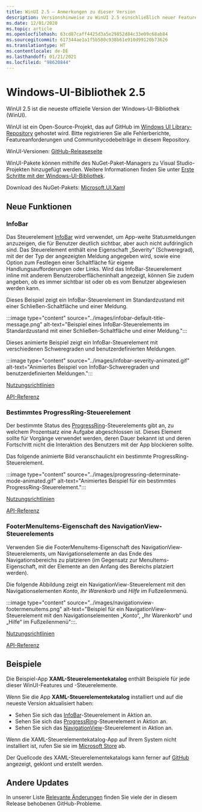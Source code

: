 ```yaml
---
title: WinUI 2.5 – Anmerkungen zu dieser Version
description: Versionshinweise zu WinUI 2.5 einschließlich neuer Features und Bugfixes.
ms.date: 12/01/2020
ms.topic: article
ms.openlocfilehash: 63cd87caff4425d3a5e29852d84c33e09c68ab84
ms.sourcegitcommit: 617344ae1a1f5b580c938b61e910d99120b73626
ms.translationtype: HT
ms.contentlocale: de-DE
ms.lasthandoff: 01/21/2021
ms.locfileid: "98620844"
---
```

# <a name="windows-ui-library-25"></a>Windows-UI-Bibliothek 2.5

WinUI 2.5 ist die neueste offizielle Version der Windows-UI-Bibliothek (WinUI).

WinUI ist ein Open-Source-Projekt, das auf GitHub im [Windows UI Library-Repository](https://aka.ms/winui) gehostet wird. Bitte registrieren Sie alle Fehlerberichte, Featureanforderungen und Communitycodebeiträge in diesem Repository.

WinUI-Versionen: [GitHub-Releaseseite](https://github.com/microsoft/microsoft-ui-xaml/releases)

WinUI-Pakete können mithilfe des NuGet-Paket-Managers zu Visual Studio-Projekten hinzugefügt werden. Weitere Informationen finden Sie unter [Erste Schritte mit der Windows-UI-Bibliothek](../getting-started.md).

Download des NuGet-Pakets: [Microsoft.UI.Xaml](https://www.nuget.org/packages/Microsoft.UI.Xaml)

## <a name="new-features"></a>Neue Funktionen

### <a name="infobar"></a>InfoBar

Das Steuerelement [InfoBar](/windows/uwp/design/controls-and-patterns/infobar) wird verwendet, um App-weite Statusmeldungen anzuzeigen, die für Benutzer deutlich sichtbar, aber auch nicht aufdringlich sind. Das Steuerelement enthält eine Eigenschaft „Severity“ (Schweregrad), mit der der Typ der angezeigten Meldung angegeben wird, sowie eine Option zum Festlegen einer Schaltfläche für eigene Handlungsaufforderungen oder Links. Wird das InfoBar-Steuerelement inline mit anderem Benutzeroberflächeninhalt angezeigt, können Sie zudem angeben, ob es immer sichtbar ist oder ob es vom Benutzer abgewiesen werden kann.

Dieses Beispiel zeigt ein InfoBar-Steuerelement im Standardzustand mit einer Schließen-Schaltfläche und einer Meldung.

:::image type="content" source="../images/infobar-default-title-message.png" alt-text="Beispiel eines InfoBar-Steuerelements im Standardzustand mit einer Schließen-Schaltfläche und einer Meldung.":::

Dieses animierte Beispiel zeigt ein InfoBar-Steuerelement mit verschiedenen Schweregraden und benutzerdefinierten Meldungen.

:::image type="content" source="../images/infobar-severity-animated.gif" alt-text="Animiertes Beispiel von InfoBar-Schweregraden und benutzerdefinierten Meldungen.":::

[Nutzungsrichtlinien](/windows/uwp/design/controls-and-patterns/infobar)

[API-Referenz](/windows/winui/api/microsoft.ui.xaml.controls.infobar)

### <a name="determinate-progressring"></a>Bestimmtes ProgressRing-Steuerelement

Der bestimmte Status des [ProgressRing](/windows/uwp/design/controls-and-patterns/progress-controls)-Steuerelements gibt an, zu welchem Prozentsatz eine Aufgabe abgeschlossen ist. Dieses Element sollte für Vorgänge verwendet werden, deren Dauer bekannt ist und deren Fortschritt nicht die Interaktion des Benutzers mit der App blockieren sollte.

Das folgende animierte Bild veranschaulicht ein bestimmte ProgressRing-Steuerelement.

:::image type="content" source="../images/progressring-determinate-mode-animated.gif" alt-text="Animiertes Beispiel für ein bestimmtes ProgressRing-Steuerelement.":::<br>

[Nutzungsrichtlinien](/windows/uwp/design/controls-and-patterns/progress-controls#progress-controls-best-practices)

[API-Referenz](/windows/winui/api/microsoft.ui.xaml.controls.progressring)


### <a name="navigationview-footermenuitems"></a>FooterMenuItems-Eigenschaft des NavigationView-Steuerelements

Verwenden Sie die FooterMenuItems-Eigenschaft des NavigationView-Steuerelements, um Navigationselemente an das Ende des Navigationsbereichs zu platzieren (im Gegensatz zur MenuItems-Eigenschaft, mit der Elemente an den Anfang des Bereichs platziert werden).

Die folgende Abbildung zeigt ein NavigationView-Steuerelement mit den Navigationselementen *Konto*, *Ihr Warenkorb* und *Hilfe* im Fußzeilenmenü.

:::image type="content" source="../images/navigationview-footermenuitems.png" alt-text="Beispiel für ein NavigationView-Steuerelement mit den Navigationselementen „Konto“, „Ihr Warenkorb“ und „Hilfe“ im Fußzeilenmenü":::.

[Nutzungsrichtlinien](/windows/uwp/design/controls-and-patterns/navigationview?#footer-menu-items)

[API-Referenz](/windows/winui/api/microsoft.ui.xaml.controls.navigationview.footermenuitems)

## <a name="samples"></a>Beispiele

Die Beispiel-App **XAML-Steuerelementekatalog** enthält Beispiele für jede dieser WinUI-Features und -Steuerelemente.

Wenn Sie die App **XAML-Steuerelementekatalog** installiert und auf die neueste Version aktualisiert haben:

- Sehen Sie sich das [InfoBar](xamlcontrolsgallery:/item/InfoBar)-Steuerelement in Aktion an.
- Sehen Sie sich das [ProgressRing](xamlcontrolsgallery:/item/ProgressRing)-Steuerelement in Aktion an.
- Sehen Sie sich das [NavigationView](xamlcontrolsgallery:/item/NavigationView)-Steuerelement in Aktion an.

Wenn die XAML-Steuerelementekatalog-App auf Ihrem System nicht installiert ist, rufen Sie sie im [Microsoft Store](https://aka.ms/xamlgalleryapp) ab.

Der Quellcode des XAML-Steuerelementekatalogs kann ferner auf [GitHub](https://github.com/Microsoft/Xaml-Controls-Gallery) angezeigt, geklont und erstellt werden.

## <a name="other-updates"></a>Andere Updates

In unserer Liste [Relevante Änderungen](https://github.com/microsoft/microsoft-ui-xaml/releases/tag/v2.5.0) finden Sie viele der in diesem Release behobenen GitHub-Probleme.
